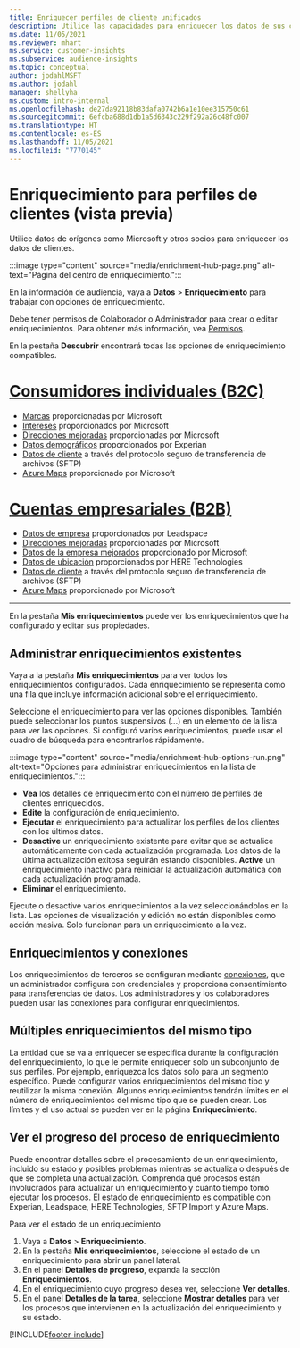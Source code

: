 ```yaml
---
title: Enriquecer perfiles de cliente unificados
description: Utilice las capacidades para enriquecer los datos de sus clientes.
ms.date: 11/05/2021
ms.reviewer: mhart
ms.service: customer-insights
ms.subservice: audience-insights
ms.topic: conceptual
author: jodahlMSFT
ms.author: jodahl
manager: shellyha
ms.custom: intro-internal
ms.openlocfilehash: de27da92118b83dafa0742b6a1e10ee315750c61
ms.sourcegitcommit: 6efcba688d1db1a5d6343c229f292a26c48fc007
ms.translationtype: HT
ms.contentlocale: es-ES
ms.lasthandoff: 11/05/2021
ms.locfileid: "7770145"
---
```

# <a name="enrichment-for-customer-profiles-preview"></a>Enriquecimiento para perfiles de clientes (vista previa)

Utilice datos de orígenes como Microsoft y otros socios para enriquecer los datos de clientes.

:::image type="content" source="media/enrichment-hub-page.png" alt-text="Página del centro de enriquecimiento.":::

En la información de audiencia, vaya a **Datos** > **Enriquecimiento** para trabajar con opciones de enriquecimiento.  

Debe tener permisos de Colaborador o Administrador para crear o editar enriquecimientos. Para obtener más información, vea [Permisos](permissions.md).

En la pestaña **Descubrir** encontrará todas las opciones de enriquecimiento compatibles.

# <a name="individual-consumers-b-to-c"></a>[Consumidores individuales (B2C)](#tab/b2c)

- [Marcas](enrichment-microsoft.md) proporcionadas por Microsoft
- [Intereses](enrichment-microsoft.md) proporcionados por Microsoft
- [Direcciones mejoradas](enrichment-enhanced-addresses.md) proporcionadas por Microsoft 
- [Datos demográficos](enrichment-experian.md) proporcionados por Experian
- [Datos de cliente](enrichment-SFTP-custom-import.md) a través del protocolo seguro de transferencia de archivos (SFTP) 
- [Azure Maps](enrichment-azure-maps.md) proporcionado por Microsoft

# <a name="business-accounts-b-to-b"></a>[Cuentas empresariales (B2B)](#tab/b2b)

- [Datos de empresa](enrichment-leadspace.md) proporcionados por Leadspace
- [Direcciones mejoradas](enrichment-enhanced-addresses.md) proporcionadas por Microsoft 
- [Datos de la empresa mejorados](enrichment-enhanced-company-data.md) proporcionado por Microsoft
- [Datos de ubicación](enrichment-here.md) proporcionados por HERE Technologies 
- [Datos de cliente](enrichment-SFTP-custom-import.md) a través del protocolo seguro de transferencia de archivos (SFTP) 
- [Azure Maps](enrichment-azure-maps.md) proporcionado por Microsoft

---

En la pestaña **Mis enriquecimientos** puede ver los enriquecimientos que ha configurado y editar sus propiedades.

## <a name="manage-existing-enrichments"></a>Administrar enriquecimientos existentes

Vaya a la pestaña **Mis enriquecimientos** para ver todos los enriquecimientos configurados. Cada enriquecimiento se representa como una fila que incluye información adicional sobre el enriquecimiento.

Seleccione el enriquecimiento para ver las opciones disponibles. También puede seleccionar los puntos suspensivos (...) en un elemento de la lista para ver las opciones. Si configuró varios enriquecimientos, puede usar el cuadro de búsqueda para encontrarlos rápidamente.

:::image type="content" source="media/enrichment-hub-options-run.png" alt-text="Opciones para administrar enriquecimientos en la lista de enriquecimientos.":::

- **Vea** los detalles de enriquecimiento con el número de perfiles de clientes enriquecidos.
- **Edite** la configuración de enriquecimiento.
- **Ejecutar** el enriquecimiento para actualizar los perfiles de los clientes con los últimos datos.
- **Desactive** un enriquecimiento existente para evitar que se actualice automáticamente con cada actualización programada. Los datos de la última actualización exitosa seguirán estando disponibles. **Active** un enriquecimiento inactivo para reiniciar la actualización automática con cada actualización programada.
- **Eliminar** el enriquecimiento.

Ejecute o desactive varios enriquecimientos a la vez seleccionándolos en la lista. Las opciones de visualización y edición no están disponibles como acción masiva. Solo funcionan para un enriquecimiento a la vez.

## <a name="enrichments-and-connections"></a>Enriquecimientos y conexiones

Los enriquecimientos de terceros se configuran mediante [conexiones](connections.md), que un administrador configura con credenciales y proporciona consentimiento para transferencias de datos. Los administradores y los colaboradores pueden usar las conexiones para configurar enriquecimientos.  

## <a name="multiple-enrichments-of-the-same-type"></a>Múltiples enriquecimientos del mismo tipo

La entidad que se va a enriquecer se especifica durante la configuración del enriquecimiento, lo que le permite enriquecer solo un subconjunto de sus perfiles. Por ejemplo, enriquezca los datos solo para un segmento específico. Puede configurar varios enriquecimientos del mismo tipo y reutilizar la misma conexión. Algunos enriquecimientos tendrán límites en el número de enriquecimientos del mismo tipo que se pueden crear. Los límites y el uso actual se pueden ver en la página **Enriquecimiento**.

## <a name="see-the-progress-of-the-enrichment-process"></a>Ver el progreso del proceso de enriquecimiento

Puede encontrar detalles sobre el procesamiento de un enriquecimiento, incluido su estado y posibles problemas mientras se actualiza o después de que se completa una actualización. Comprenda qué procesos están involucrados para actualizar un enriquecimiento y cuánto tiempo tomó ejecutar los procesos. El estado de enriquecimiento es compatible con Experian, Leadspace, HERE Technologies, SFTP Import y Azure Maps.

Para ver el estado de un enriquecimiento

1. Vaya a **Datos** > **Enriquecimiento**. 
1. En la pestaña **Mis enriquecimientos**, seleccione el estado de un enriquecimiento para abrir un panel lateral. 
1. En el panel **Detalles de progreso**, expanda la sección **Enriquecimientos**. 
1. En el enriquecimiento cuyo progreso desea ver, seleccione **Ver detalles**. 
1. En el panel **Detalles de la tarea**, seleccione **Mostrar detalles** para ver los procesos que intervienen en la actualización del enriquecimiento y su estado. 

[!INCLUDE[footer-include](../includes/footer-banner.md)]
